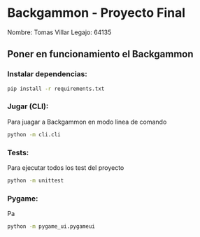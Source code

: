 # Backgammon - Proyecto Final

Nombre: Tomas Villar
Legajo: 64135


## Poner en funcionamiento el Backgammon


### Instalar dependencias:

```bash
pip install -r requirements.txt
```

### Jugar (CLI):

Para juagar a Backgammon en modo linea de comando

```bash
python -m cli.cli
```

### Tests:

Para ejecutar todos los test del proyecto

```bash
python -m unittest
```

### Pygame:

Pa

```bash
python -m pygame_ui.pygameui
```